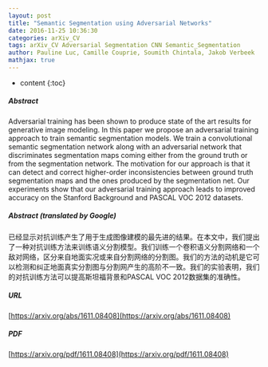 ```yaml
---
layout: post
title: "Semantic Segmentation using Adversarial Networks"
date: 2016-11-25 10:36:30
categories: arXiv_CV
tags: arXiv_CV Adversarial Segmentation CNN Semantic_Segmentation
author: Pauline Luc, Camille Couprie, Soumith Chintala, Jakob Verbeek
mathjax: true
---
```


* content
{:toc}

##### Abstract
Adversarial training has been shown to produce state of the art results for generative image modeling. In this paper we propose an adversarial training approach to train semantic segmentation models. We train a convolutional semantic segmentation network along with an adversarial network that discriminates segmentation maps coming either from the ground truth or from the segmentation network. The motivation for our approach is that it can detect and correct higher-order inconsistencies between ground truth segmentation maps and the ones produced by the segmentation net. Our experiments show that our adversarial training approach leads to improved accuracy on the Stanford Background and PASCAL VOC 2012 datasets.

##### Abstract (translated by Google)
已经显示对抗训练产生了用于生成图像建模的最先进的结果。在本文中，我们提出了一种对抗训练方法来训练语义分割模型。我们训练一个卷积语义分割网络和一个敌对网络，区分来自地面实况或来自分割网络的分割图。我们的方法的动机是它可以检测和纠正地面真实分割图与分割网产生的高阶不一致。我们的实验表明，我们的对抗训练方法可以提高斯坦福背景和PASCAL VOC 2012数据集的准确性。

##### URL
[https://arxiv.org/abs/1611.08408](https://arxiv.org/abs/1611.08408)

##### PDF
[https://arxiv.org/pdf/1611.08408](https://arxiv.org/pdf/1611.08408)

